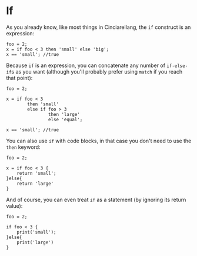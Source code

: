 # If 

As you already know, like most things in Cinciarellang, the `if` construct is an expression:

```
foo = 2;
x = if foo < 3 then 'small' else 'big';
x == 'small'; //true
```

Because `if` is an expression, you can concatenate any number of `if-else-if`s as you want (although you'll probably prefer using `match` if you reach that point):

```
foo = 2;

x = if foo < 3 
        then 'small' 
        else if foo > 3 
                then 'large'
                else 'equal';

x == 'small'; //true
```

You can also use `if` with code blocks, in that case you don't need to use the `then` keyword:

```
foo = 2;

x = if foo < 3 {
    return 'small';
}else{
    return 'large'
}

```

And of course, you can even treat `if` as a statement (by ignoring its return value):

```
foo = 2;

if foo < 3 {
    print('small');
}else{
    print('large')
}

```












